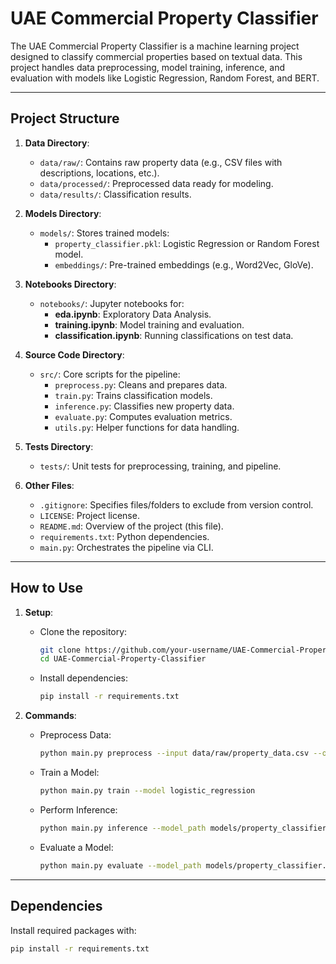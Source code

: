 # UAE Commercial Property Classifier

The UAE Commercial Property Classifier is a machine learning project designed to classify commercial properties based on textual data. This project handles data preprocessing, model training, inference, and evaluation with models like Logistic Regression, Random Forest, and BERT.

---

## Project Structure

1. **Data Directory**:
   - `data/raw/`: Contains raw property data (e.g., CSV files with descriptions, locations, etc.).
   - `data/processed/`: Preprocessed data ready for modeling.
   - `data/results/`: Classification results.

2. **Models Directory**:
   - `models/`: Stores trained models:
     - `property_classifier.pkl`: Logistic Regression or Random Forest model.
     - `embeddings/`: Pre-trained embeddings (e.g., Word2Vec, GloVe).

3. **Notebooks Directory**:
   - `notebooks/`: Jupyter notebooks for:
     - **eda.ipynb**: Exploratory Data Analysis.
     - **training.ipynb**: Model training and evaluation.
     - **classification.ipynb**: Running classifications on test data.

4. **Source Code Directory**:
   - `src/`: Core scripts for the pipeline:
     - `preprocess.py`: Cleans and prepares data.
     - `train.py`: Trains classification models.
     - `inference.py`: Classifies new property data.
     - `evaluate.py`: Computes evaluation metrics.
     - `utils.py`: Helper functions for data handling.

5. **Tests Directory**:
   - `tests/`: Unit tests for preprocessing, training, and pipeline.

6. **Other Files**:
   - `.gitignore`: Specifies files/folders to exclude from version control.
   - `LICENSE`: Project license.
   - `README.md`: Overview of the project (this file).
   - `requirements.txt`: Python dependencies.
   - `main.py`: Orchestrates the pipeline via CLI.

---

## How to Use

1. **Setup**:
   - Clone the repository:
     ```bash
     git clone https://github.com/your-username/UAE-Commercial-Property-Classifier.git
     cd UAE-Commercial-Property-Classifier
     ```
   - Install dependencies:
     ```bash
     pip install -r requirements.txt
     ```

2. **Commands**:
   - Preprocess Data:
     ```bash
     python main.py preprocess --input data/raw/property_data.csv --output data/processed/cleaned_data.csv
     ```
   - Train a Model:
     ```bash
     python main.py train --model logistic_regression
     ```
   - Perform Inference:
     ```bash
     python main.py inference --model_path models/property_classifier.pkl --input_path data/processed/cleaned_data.csv --output_path data/results/classification_results.csv
     ```
   - Evaluate a Model:
     ```bash
     python main.py evaluate --model_path models/property_classifier.pkl --metrics accuracy precision recall f1
     ```

---

## Dependencies

Install required packages with:
```bash
pip install -r requirements.txt
